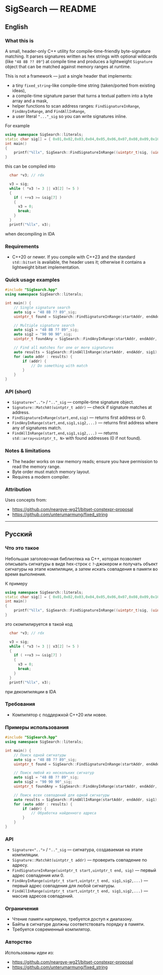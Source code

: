 # SigSearch — README

## English

### What this is
A small, header-only C++ utility for compile-time-friendly byte-signature matching. It parses signatures written as hex strings with optional wildcards (like `"48 8B ?? 89"`) at compile time and produces a lightweight `Signature` object that can be matched against memory ranges at runtime.

This is not a framework — just a single header that implements:
- a tiny `fixed_string`-like compile-time string (taken/ported from existing ideas),
- a compile-time signature parser that turns a textual pattern into a byte array and a mask,
- helper functions to scan address ranges: `FindSignatureInRange`, `FindAnyInRange`, and `FindAllInRange`,
- a user literal `"..."_sig` so you can write signatures inline.

For example
```cpp
using namespace SigSearch::literals;
static char sig[] = { 0x01,0x02,0x03,0x04,0x05,0x06,0x07,0x08,0x09,0x10 };
int main()
{
    printf("%llx", SigSearch::FindSignatureInRange((uintptr_t)sig, (uintptr_t)sig+sizeof(sig), "03 ?? 05"_sig));
}
```
this can be compiled into
```cpp
  char *v3; // rdx

  v3 = sig;
  while ( *v3 != 3 || v3[2] != 5 )
  {
    if ( ++v3 >= &sig[7] )
    {
      v3 = 0;
      break;
    }
  }
  printf("%llx", v3);
```
when decompiling in IDA

### Requirements
- C++20 or newer. If you compile with C++23 and the standard `std::bitset` is available, the header uses it; otherwise it contains a lightweight bitset implementation.

### Quick usage examples
```cpp
#include "SigSearch.hpp"
using namespace SigSearch::literals;

int main() {
    // Single signature search
    auto sig = "48 8B ?? 89"_sig;
    uintptr_t found = SigSearch::FindSignatureInRange(startAddr, endAddr, sig);

    // Multiple signature search
    auto sig1 = "48 8B ?? 89"_sig;
    auto sig2 = "90 90 90"_sig;
    uintptr_t foundAny = SigSearch::FindAnyInRange(startAddr, endAddr, sig1, sig2);

    // Find all matches for one or more signatures
    auto results = SigSearch::FindAllInRange(startAddr, endAddr, sig1);
    for (auto addr : results) {
        if (addr) {
            // Do something with match
        }
    }
}
```

### API (short)
- `Signature<"..">` / `".."_sig` — compile-time signature object.
- `Signature::MatchAt(uintptr_t addr)` — check if signature matches at address.
- `FindSignatureInRange(start,end,sig)` — returns first address or 0.
- `FindAnyInRange(start,end,sig1,sig2,...)` — returns first address where any of signatures match.
- `FindAllInRange(start,end,sig1,sig2,...)` — returns `std::array<uintptr_t, N>` with found addresses (0 if not found).

### Notes & limitations
- The header works on raw memory reads; ensure you have permission to read the memory range.
- Byte order must match memory layout.
- Requires a modern compiler.

### Attribution
Uses concepts from:
- https://github.com/neargye-wg21/bitset-constexpr-proposal
- https://github.com/unterumarmung/fixed_string

---

## Русский

### Что это такое
Небольшая заголовочная библиотека на C++, которая позволяет описывать сигнатуры в виде hex-строк с `?`-джокером и получать объект сигнатуры на этапе компиляции, а затем искать совпадения в памяти во время выполнения.

К примеру
```cpp
using namespace SigSearch::literals;
static char sig[] = { 0x01,0x02,0x03,0x04,0x05,0x06,0x07,0x08,0x09,0x10 };
int main()
{
    printf("%llx", SigSearch::FindSignatureInRange((uintptr_t)sig, (uintptr_t)sig+sizeof(sig), "03 ?? 05"_sig));
}
```
это скомпилируется в такой код
```cpp
  char *v3; // rdx

  v3 = sig;
  while ( *v3 != 3 || v3[2] != 5 )
  {
    if ( ++v3 >= &sig[7] )
    {
      v3 = 0;
      break;
    }
  }
  printf("%llx", v3);
```
при декомпиляции в IDA

### Требования
- Компилятор с поддержкой C++20 или новее.

### Примеры использования
```cpp
#include "SigSearch.hpp"
using namespace SigSearch::literals;

int main() {
    // Поиск одной сигнатуры
    auto sig = "48 8B ?? 89"_sig;
    uintptr_t found = SigSearch::FindSignatureInRange(startAddr, endAddr, sig);

    // Поиск любой из нескольких сигнатур
    auto sig1 = "48 8B ?? 89"_sig;
    auto sig2 = "90 90 90"_sig;
    uintptr_t foundAny = SigSearch::FindAnyInRange(startAddr, endAddr, sig1, sig2);

    // Поиск всех совпадений для одной сигнатуры
    auto results = SigSearch::FindAllInRange(startAddr, endAddr, sig1);
    for (auto addr : results) {
        if (addr) {
            // Обработка найденного адреса
        }
    }
}
```

### API
- `Signature<"..">` / `".."_sig` — сигнатура, создаваемая на этапе компиляции.
- `Signature::MatchAt(uintptr_t addr)` — проверить совпадение по адресу.
- `FindSignatureInRange(uintptr_t start,uintptr_t end, sig)` — первый адрес совпадения или 0.
- `FindAnyInRange(uintptr_t start,uintptr_t end, sig1,sig2,...)` — первый адрес совпадения для любой сигнатуры.
- `FindAllInRange(uintptr_t start,uintptr_t end, sig1,sig2,...)` — массив адресов совпадений.

### Ограничения
- Чтение памяти напрямую, требуется доступ к диапазону.
- Байты в сигнатуре должны соответствовать порядку в памяти.
- Требуется современный компилятор.

### Авторство
Использованы идеи из:
- https://github.com/neargye-wg21/bitset-constexpr-proposal
- https://github.com/unterumarmung/fixed_string
